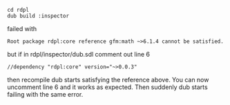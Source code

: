 ```
cd rdpl
dub build :inspector
```
failed with
```
Root package rdpl:core reference gfm:math ~>6.1.4 cannot be satisfied.
```
but if in rdpl/inspector/dub.sdl comment out line 6
```
//dependency "rdpl:core" version="~>0.0.3"
```
then recompile dub starts satisfying the reference above. You can now uncomment line 6 and it works as expected.
Then suddenly dub starts failing with the same error.
